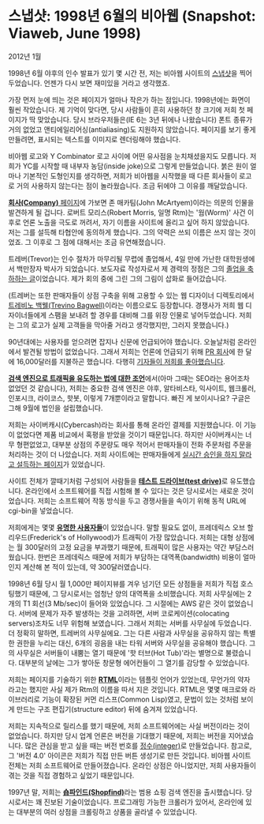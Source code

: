 # 스냅샷: 1998년 6월의 비아웹 (Snapshot: Viaweb, June 1998)

2012년 1월

1998년 6월 야후의 인수 발표가 있기 몇 시간 전, 저는 비아웹 사이트의 [스냅샷](http://web.archive.org/web/19980625032014/http://www.viaweb.com/)을 찍어두었습니다. 언젠가 다시 보면 재미있을 거라고 생각했죠.

가장 먼저 눈에 띄는 것은 페이지가 얼마나 작은가 하는 점입니다. 1998년에는 화면이 훨씬 작았습니다. 제 기억이 맞다면, 당시 사람들이 흔히 사용하던 창 크기에 저희 첫 페이지가 딱 맞았습니다. 당시 브라우저들은(IE 6는 3년 뒤에나 나왔습니다) 폰트 종류가 거의 없었고 앤티에일리어싱(antialiasing)도 지원하지 않았습니다. 페이지를 보기 좋게 만들려면, 표시되는 텍스트를 이미지로 렌더링해야 했습니다.

비아웹 로고와 Y Combinator 로고 사이에 어떤 유사점을 눈치채셨을지도 모릅니다. 저희가 YC를 시작할 때 내부자 농담(inside joke)으로 그렇게 만들었습니다. 붉은 원이 얼마나 기본적인 도형인지를 생각하면, 저희가 비아웹을 시작했을 때 다른 회사들이 로고로 거의 사용하지 않는다는 점이 놀라웠습니다. 조금 뒤에야 그 이유를 깨달았습니다.

[**회사(Company)** 페이지](http://web.archive.org/web/19980625034947/http://www.viaweb.com/company.html)에 가보면 존 매카팀(John McArtyem)이라는 의문의 인물을 발견하게 될 겁니다. 로버트 모리스(Robert Morris, 일명 Rtm)는 '웜(Worm)' 사건 이후로 언론 노출을 극도로 꺼려서, 자기 이름을 사이트에 올리고 싶어 하지 않았습니다. 저는 그를 설득해 타협안에 동의하게 했습니다. 그의 약력은 쓰되 이름은 쓰지 않는 것이었죠. 그 이후로 그 점에 대해서는 조금 유연해졌습니다.

트레버(Trevor)는 인수 절차가 마무리될 무렵에 졸업해서, 4일 만에 가난한 대학원생에서 백만장자 박사가 되었습니다. 보도자료 작성자로서 제 경력의 정점은 그의 [졸업을 축하하는 글](http://web.archive.org/web/19980625035251/http://www.viaweb.com/pr-grad.html)이었습니다. 제가 회의 중에 그린 그의 그림이 삽화로 들어갔습니다.

(트레버는 또한 판매자들이 상점 구축을 위해 고용할 수 있는 웹 디자이너 디렉토리에서 [트레비노 백웰(Trevino Bagwell)](http://web.archive.org/web/19980625042459/http://www.viaweb.com/vw/designers/bagwell.html)이라는 이름으로도 등장합니다. 경쟁사가 저희 웹 디자이너들에게 스팸을 보내려 할 경우를 대비해 그를 위장 인물로 넣어두었습니다. 저희는 그의 로고가 실제 고객들을 막아줄 거라고 생각했지만, 그러지 못했습니다.)

90년대에는 사용자를 얻으려면 잡지나 신문에 언급되어야 했습니다. 오늘날처럼 온라인에서 발견될 방법이 없었습니다. 그래서 저희는 언론에 언급되기 위해 [PR 회사](http.web.archive.org/web/19980625035242/http://www.viaweb.com/pr-list.html)에 한 달에 16,000달러를 지불하곤 했습니다. 다행히 [기자들이 저희를 좋아했습니다](http://web.archive.org/web/19980625035234/http://www.viaweb.com/viaweb-pr.html).

[**검색 엔진으로 트래픽을 유도하는 법에 대한 조언**](http://web.archive.org/web/19980625035414/http://www.viaweb.com/se-secrets.html)에서(아마 그때는 SEO라는 용어조차 없었던 것 같습니다), 저희는 중요한 검색 엔진은 야후, 알타비스타, 익사이트, 웹크롤러, 인포시크, 라이코스, 핫봇, 이렇게 7개뿐이라고 말합니다. 빠진 게 보이시나요? 구글은 그해 9월에 법인을 설립했습니다.

저희는 사이버캐시(Cybercash)라는 회사를 통해 온라인 결제를 지원했습니다. 이 기능이 없었다면 제품 비교에서 혹평을 받았을 것이기 때문입니다. 하지만 사이버캐시는 너무 형편없었고, 대부분 상점의 주문량도 매우 적어서 판매자들이 전화 주문처럼 주문을 처리하는 것이 더 나았습니다. 저희 사이트에는 판매자들에게 [실시간 승인을 하지 말라고 설득하는 페이지](http://web.archive.org/web/19980625035619/http://www.viaweb.com/realtime.html)가 있었습니다.

사이트 전체가 깔때기처럼 구성되어 사람들을 [**테스트 드라이브(test drive)**](http://web.archive.org/web/19980625033703/http://www.viaweb.com/vw/drive.html)로 유도했습니다. 온라인에서 소프트웨어를 직접 시험해 볼 수 있다는 것은 당시로서는 새로운 것이었습니다. 저희는 소프트웨어 작동 방식을 두고 경쟁사들을 속이기 위해 동적 URL에 cgi-bin을 넣었습니다.

저희에게는 몇몇 [**유명한 사용자들**](http://web.archive.org/web/19980625034606/http://www.viaweb.com/user-list.html)이 있었습니다. 말할 필요도 없이, 프레데릭스 오브 할리우드(Frederick's of Hollywood)가 트래픽이 가장 많았습니다. 저희는 대형 상점에는 월 300달러의 고정 요금을 부과했기 때문에, 트래픽이 많은 사용자는 약간 부담스러웠습니다. 한번은 프레데릭스 때문에 저희가 부담하는 대역폭(bandwidth) 비용이 얼마인지 계산해 본 적이 있는데, 약 300달러였습니다.

1998년 6월 당시 월 1,000만 페이지뷰를 겨우 넘기던 모든 상점들을 저희가 직접 호스팅했기 때문에, 그 당시로서는 엄청난 양의 대역폭을 소비했습니다. 저희 사무실에는 2개의 T1 회선(3 Mb/sec)이 들어와 있었습니다. 그 시절에는 AWS 같은 것이 없었습니다. 서버에 문제가 자주 발생하는 것을 고려하면, 서버 코로케이션(colocating servers)조차도 너무 위험해 보였습니다. 그래서 저희는 서버를 사무실에 두었습니다. 더 정확히 말하면, 트레버의 사무실에요. 그는 다른 사람과 사무실을 공유하지 않는 특별한 권한을 누리는 대신, 6개의 굉음을 내는 타워 서버와 사무실을 공유해야 했습니다. 그의 사무실은 서버들이 내뿜는 열기 때문에 '핫 터브(Hot Tub)'라는 별명으로 불렸습니다. 대부분의 날에는 그가 쌓아둔 창문형 에어컨들이 그 열기를 감당할 수 있었습니다.

저희는 페이지를 기술하기 위한 [**RTML**](http://web.archive.org/web/19980625035446/http://www.viaweb.com/rtml.html)이라는 템플릿 언어가 있었는데, 무언가의 약자라고는 했지만 사실 제가 Rtm의 이름을 따서 지은 것입니다. RTML은 몇몇 매크로와 라이브러리로 기능이 확장된 커먼 리스프(Common Lisp)였고, 문법이 있는 것처럼 보이게 만드는 구조 편집기(structure editor) 뒤에 숨겨져 있었습니다.

저희는 지속적으로 릴리스를 했기 때문에, 저희 소프트웨어에는 사실 버전이라는 것이 없었습니다. 하지만 당시 업계 언론은 버전을 기대했기 때문에, 저희는 버전을 지어냈습니다. 많은 관심을 받고 싶을 때는 버전 번호를 [정수(integer)](http://web.archive.org/web/19980625042436/http://www.viaweb.com/vw/v40.gif)로 만들었습니다. 참고로, 그 '버전 4.0' 아이콘은 저희가 직접 만든 버튼 생성기로 만든 것입니다. 비아웹 사이트 전체는 저희 소프트웨어로 만들어졌습니다. 온라인 상점은 아니었지만, 저희 사용자들이 겪는 것을 직접 경험하고 싶었기 때문입니다.

1997년 말, 저희는 [**숍파인드(Shopfind)**](http://web.archive.org/web/19980625040331/http://www.shopfind.com/)라는 범용 쇼핑 검색 엔진을 출시했습니다. 당시로서는 꽤 진보된 기술이었습니다. 프로그래밍 가능한 크롤러가 있어서, 온라인에 있는 대부분의 여러 상점을 크롤링하고 상품을 골라낼 수 있었습니다.